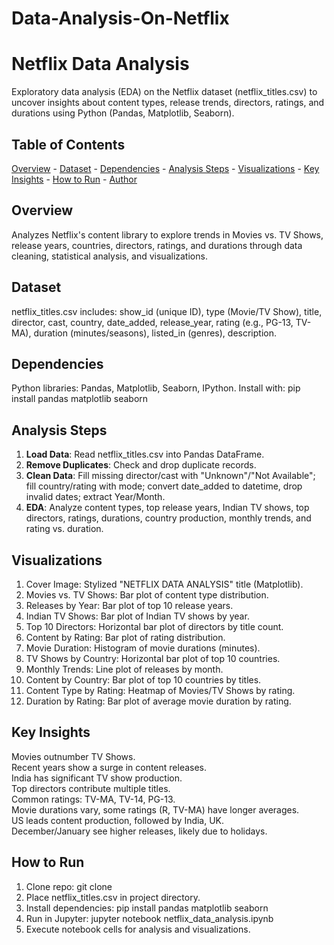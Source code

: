 # Data-Analysis-On-Netflix

# Netflix Data Analysis
Exploratory data analysis (EDA) on the Netflix dataset (netflix_titles.csv) to uncover insights about content types, release trends, directors, ratings, and durations using Python (Pandas, Matplotlib, Seaborn).

## Table of Contents
[Overview](#overview) - [Dataset](#dataset) - [Dependencies](#dependencies) - [Analysis Steps](#analysis-steps) - [Visualizations](#visualizations) - [Key Insights](#key-insights) - [How to Run](#how-to-run) - [Author](#author)

## Overview
Analyzes Netflix's content library to explore trends in Movies vs. TV Shows, release years, countries, directors, ratings, and durations through data cleaning, statistical analysis, and visualizations.

## Dataset
netflix_titles.csv includes: show_id (unique ID), type (Movie/TV Show), title, director, cast, country, date_added, release_year, rating (e.g., PG-13, TV-MA), duration (minutes/seasons), listed_in (genres), description.

## Dependencies
Python libraries: Pandas, Matplotlib, Seaborn, IPython. Install with: pip install pandas matplotlib seaborn

## Analysis Steps
1. **Load Data**: Read netflix_titles.csv into Pandas DataFrame.  
2. **Remove Duplicates**: Check and drop duplicate records.  
3. **Clean Data**: Fill missing director/cast with "Unknown"/"Not Available"; fill country/rating with mode; convert date_added to datetime, drop invalid dates; extract Year/Month.  
4. **EDA**: Analyze content types, top release years, Indian TV shows, top directors, ratings, durations, country production, monthly trends, and rating vs. duration.

## Visualizations
1. Cover Image: Stylized "NETFLIX DATA ANALYSIS" title (Matplotlib).  
2. Movies vs. TV Shows: Bar plot of content type distribution.  
3. Releases by Year: Bar plot of top 10 release years.  
4. Indian TV Shows: Bar plot of Indian TV shows by year.  
5. Top 10 Directors: Horizontal bar plot of directors by title count.  
6. Content by Rating: Bar plot of rating distribution.  
7. Movie Duration: Histogram of movie durations (minutes).  
8. TV Shows by Country: Horizontal bar plot of top 10 countries.  
9. Monthly Trends: Line plot of releases by month.  
10. Content by Country: Bar plot of top 10 countries by titles.  
11. Content Type by Rating: Heatmap of Movies/TV Shows by rating.  
12. Duration by Rating: Bar plot of average movie duration by rating.

## Key Insights
Movies outnumber TV Shows.  
Recent years show a surge in content releases.  
India has significant TV show production.  
Top directors contribute multiple titles.  
Common ratings: TV-MA, TV-14, PG-13.  
Movie durations vary, some ratings (R, TV-MA) have longer averages.  
US leads content production, followed by India, UK.  
December/January see higher releases, likely due to holidays.

## How to Run
1. Clone repo: git clone <repository-url>  
2. Place netflix_titles.csv in project directory.  
3. Install dependencies: pip install pandas matplotlib seaborn  
4. Run in Jupyter: jupyter notebook netflix_data_analysis.ipynb  
5. Execute notebook cells for analysis and visualizations.
